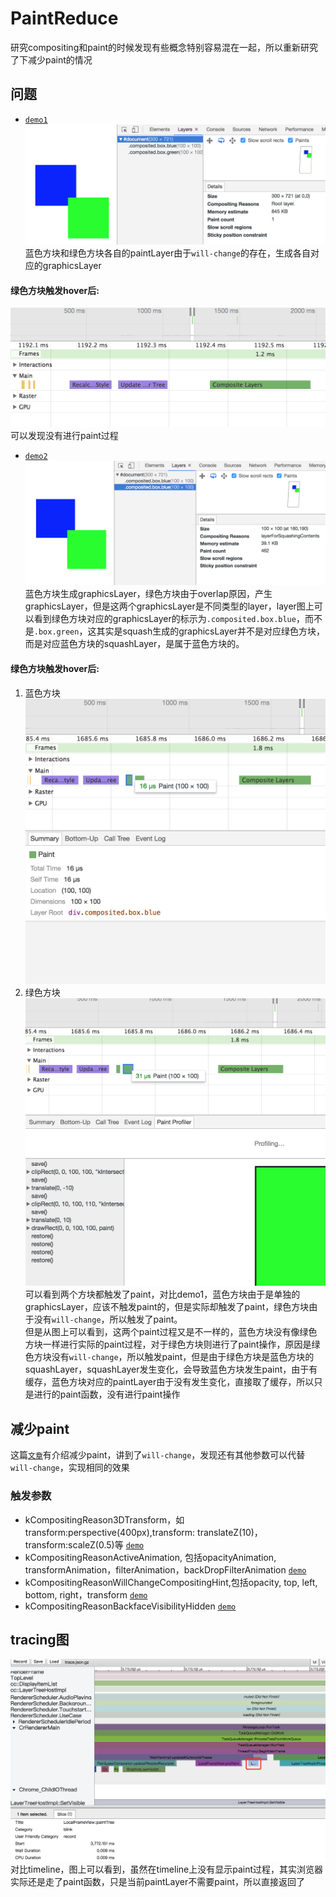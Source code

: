 # PaintReduce
研究compositing和paint的时候发现有些概念特别容易混在一起，所以重新研究了下减少paint的情况

## 问题 
* [`demo1`](https://codepen.io/yoution/pen/aqPLeB)
![demo1](./images/demo1.png)
蓝色方块和绿色方块各自的paintLayer由于`will-change`的存在，生成各自对应的graphicsLayer   
#### 绿色方块触发hover后:
![demo1_1](./images/demo1_1.png)
可以发现没有进行paint过程    

* [`demo2`](https://codepen.io/yoution/pen/EQGoyp)
![demo2](./images/demo2.png)
蓝色方块生成graphicsLayer，绿色方块由于overlap原因，产生graphicsLayer，但是这两个graphicsLayer是不同类型的layer，layer图上可以看到绿色方块对应的graphicsLayer的标示为`.composited.box.blue`，而不是`.box.green`，这其实是squash生成的graphicsLayer并不是对应绿色方块，而是对应蓝色方块的squashLayer，是属于蓝色方块的。
#### 绿色方块触发hover后:
1. 蓝色方块
![demo2_1](./images/demo2_1.png)
2. 绿色方块
![demo2_2](./images/demo2_2.png)
可以看到两个方块都触发了paint，对比demo1，蓝色方块由于是单独的graphicsLayer，应该不触发paint的，但是实际却触发了paint，绿色方块由于没有`will-change`，所以触发了paint。   
但是从图上可以看到，这两个paint过程又是不一样的，蓝色方块没有像绿色方块一样进行实际的paint过程，对于绿色方块则进行了paint操作，原因是绿色方块没有`will-change`，所以触发paint，但是由于绿色方块是蓝色方块的squashLayer，squashLayer发生变化，会导致蓝色方块发生paint，由于有缓存，蓝色方块对应的paintLayer由于没有发生变化，直接取了缓存，所以只是进行的paint函数，没有进行paint操作

## 减少paint
这篇[`文章`](https://developers.google.com/web/fundamentals/performance/rendering/simplify-paint-complexity-and-reduce-paint-areas)有介绍减少paint，讲到了`will-change`，发现还有其他参数可以代替`will-change`，实现相同的效果

### 触发参数
* kCompositingReason3DTransform，如transform:perspective(400px),transform: translateZ(10)，transform:scaleZ(0.5)等 [`demo`](https://codepen.io/yoution/pen/GQPQex)
* kCompositingReasonActiveAnimation, 包括opacityAnimation, transformAnimation，filterAnimation，backDropFilterAnimation [`demo`](https://codepen.io/yoution/pen/ZrVoLv)
* kCompositingReasonWillChangeCompositingHint,包括opacity, top, left, bottom, right，transform [`demo`](https://codepen.io/yoution/pen/MQZGZB)
* kCompositingReasonBackfaceVisibilityHidden [`demo`](https://codepen.io/yoution/pen/paqamM)


## tracing图
![demo3](./images/demo3.png)
对比timeline，图上可以看到，虽然在timeline上没有显示paint过程，其实浏览器实际还是走了paint函数，只是当前paintLayer不需要paint，所以直接返回了

